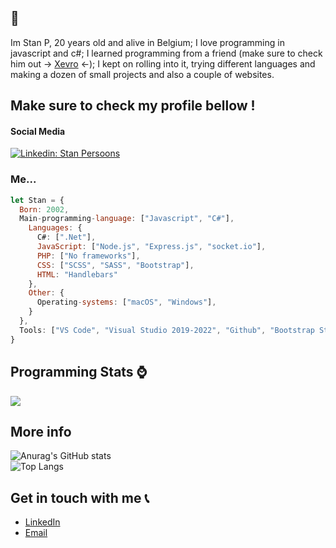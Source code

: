 <h2>👋</h2>
<p></span>Im Stan P, 20 years old and alive in Belgium; I love programming in javascript and c#; I learned programming from a friend (make sure to check him out -> <a href="https://github.com/Xevro" target="_blank">Xevro</a> <-); I kept on rolling into it, trying different languages and making a dozen of small projects and also a couple of websites.

<h2>Make sure to check my profile bellow !</h2>

<h4>Social Media</h4>

[![Linkedin: Stan Persoons](https://img.shields.io/badge/-Stan%20Persoons-blue?style=flat-square&logo=Linkedin&logoColor=white&link=https://www.linkedin.com/in/stan-persoons-a8006914a/)](https://www.linkedin.com/in/stan-persoons-a8006914a/)

<h3>Me...</h3>

```javascript
let Stan = {
  Born: 2002,
  Main-programming-language: ["Javascript", "C#"],
    Languages: {
      C#: [".Net"],
      JavaScript: ["Node.js", "Express.js", "socket.io"],
      PHP: ["No frameworks"],
      CSS: ["SCSS", "SASS", "Bootstrap"],
      HTML: "Handlebars"
    },
    Other: {
      Operating-systems: ["macOS", "Windows"],
    }
  },
  Tools: ["VS Code", "Visual Studio 2019-2022", "Github", "Bootstrap Studio"],
}
```

## Programming Stats ⌚
<a href="https://github.com/anuraghazra/github-readme-stats">
  <img align="center" src="https://github-readme-stats.vercel.app/api/wakatime?username=@sten435&compact=True"/>
</a>


<h2>More info</h2>

![Anurag's GitHub stats](https://github-readme-stats.vercel.app/api?username=sten435&show_icons=true)
<br>
![Top Langs](https://github-readme-stats.vercel.app/api/top-langs/?username=sten435&layout=compact)


## Get in touch with me 📞

- [LinkedIn](<https://www.linkedin.com/in/stan-persoons-a8006914a/>)
- [Email](<mailto:stan.persoons2@gmail.com>)

